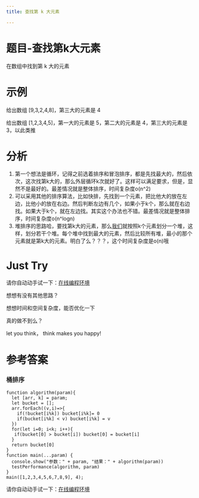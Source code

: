 ```yaml
---
title: 查找第 k 大元素

---
```

# 题目-查找第k大元素

在数组中找到第 k 大的元素

# 示例

给出数组 [9,3,2,4,8]，第三大的元素是 4

给出数组 [1,2,3,4,5]，第一大的元素是 5，第二大的元素是 4，第三大的元素是 3，以此类推

# 分析

  1. 第一个想法是循环，记得之前选着排序和冒泡排序，都是先找最大的，然后依次，这次找第k大的，那么外层循环k次就好了。这样可以满足要求，但是，显然不是最好的。最差情况就是整体排序，时间复杂度o(n^2)
  2. 可以采用其他的排序算法，比如快排，先找到一个元素，把比他大的放在左边，比他小的放在右边。然后判断左边有几个，如果小于k个，那么就在右边找。如果大于k个，就在左边找。其实这个办法也不错。最差情况就是整体排序，时间复杂度o(n^logn)
  3. 堆排序的思路哈，要找第k大的元素，那么[我们](https://www.w3cdoc.com)就按照k个元素划分一个堆，这样，划分若干个堆。每个堆中找到最大的元素，然后比较所有堆，最小的那个元素就是第k大的元素。明白了么？？？，这个时间复杂度是o(n)哦



# Just Try

请你自动动手试一下：[在线编程环境][1]

想想有没有其他思路？

想想时间和空间复杂度，能否优化一下

真的做不到么？

let you think， think makes you happy!



# 参考答案

### 桶排序

```
function algorithm(param){
  let [arr, k] = param;
  let bucket = [];
  arr.forEach((v,i)=>{
    if(!bucket[i%k]) bucket[i%k]= 0  
    if(bucket[i%k] < v) bucket[i%k] = v
  })
  for(let i=0; i<k; i++){
   if(bucket[0] > bucket[i]) bucket[0] = bucket[i]
  }
  return bucket[0]
}
function main(...param) {
  console.show("参数：" + param, "结果：" + algorithm(param))
  testPerformance(algorithm, param)
}
main([1,2,3,4,5,6,7,8,9], 4);
```

请你自动动手试一下：[在线编程环境][2]

 [1]: https://www.f2e123.com/code?code=algorithm&pid=4243
 [2]: https://www.f2e123.com/code?pid=4243
